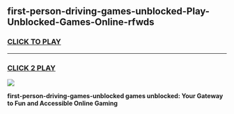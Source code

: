 
## first-person-driving-games-unblocked-Play-Unblocked-Games-Online-rfwds
<h3>
<a href="https://premium76.site?title=first-person-driving-games-unblocked&ref=25A">CLICK TO PLAY</a></h3>
<hr>

<h3>
<a href="https://premium76.site?title=first-person-driving-games-unblocked&ref=25A">CLICK 2 PLAY</a>
  
</h3>

<a href="https://premium76.site?title=first-person-driving-games-unblocked&ref=25A"><img src="https://clearcache.store/games.png"></a>


**first-person-driving-games-unblocked games unblocked: Your Gateway to Fun and Accessible Online Gaming**
